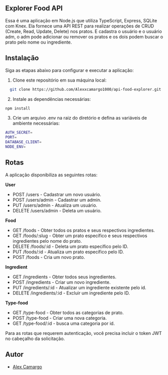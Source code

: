 
## Explorer Food API

Essa é uma aplicação em Node.js que utiliza TypeScript, Express, SQLite com Knex. Ela fornece uma API REST para realizar operações de CRUD (Create, Read, Update, Delete) nos pratos. E cadastra o usuário e o usuário adm, o adm pode adicionar ou remover os pratos e os dois podem buscar o prato pelo nome ou ingrediente.

## Instalação

Siga as etapas abaixo para configurar e executar a aplicação:

1.  Clone este repositório em sua máquina local:

```bash
  git clone https://github.com/Alexxcamargo1000/api-food-explorer.git
```

2. Instale as dependências necessárias:

```bash
npm install
```

3. Crie um arquivo .env na raiz do diretório e defina as variáveis de ambiente necessárias:

```bash
AUTH_SECRET=
PORT=
DATABASE_CLIENT=
NODE_ENV=
```
    
## Rotas

A aplicação disponibiliza as seguintes rotas:

**User**
- POST /users - Cadastrar um novo usuário.
- POST /users/admin - Cadastrar um admin.
- PUT /users/admin - Atualiza um usuário.
- DELETE /users/admin - Deleta um usuário.


**Food**
- GET /foods - Obter todos os pratos e seus respectivos ingredientes.
- GET /foods/:slug - Obter um prato específico e seus respectivos ingredientes pelo nome do prato.
- DELETE /foods/:id - Deleta um prato específico pelo ID.
- PUT /foods/:id - Atualiza um prato específico pelo ID.
- POST /foods - Cria um novo prato.

**Ingredient**

- GET /ingredients - Obter todos seus ingredientes.
- POST /ingredients - Criar um novo ingrediente.
- PUT /ingredients/:id - Atualizar um ingrediente existente pelo id.
- DELETE /ingredients/:id - Excluir um ingrediente pelo ID.

**Type-food**

- GET /type-food - Obter todos as categorias de prato.
- POST /type-food - Criar uma nova categoria.
- GET /type-food/:id - busca uma categoria por id.


Para as rotas que requerem autenticação, você precisa incluir o token JWT no cabeçalho da solicitação.

## Autor

- [Alex Camargo](https://github.com/Alexxcamargo1000)

